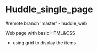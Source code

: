 # Huddle_single_page
#remote branch 'master' - huddle_web 

Web page with basic HTML&CSS 
- using grid to display the items 

